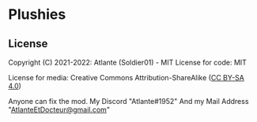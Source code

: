 # Plushies

## License
Copyright (C) 2021-2022: Atlante (Soldier01) - MIT
License for code: MIT

License for media: Creative Commons Attribution-ShareAlike ([CC BY-SA 4.0](https://creativecommons.org/licenses/by-sa/4.0/))

Anyone can fix the mod. My Discord "Atlante#1952" And my Mail Address "AtlanteEtDocteur@gmail.com"
